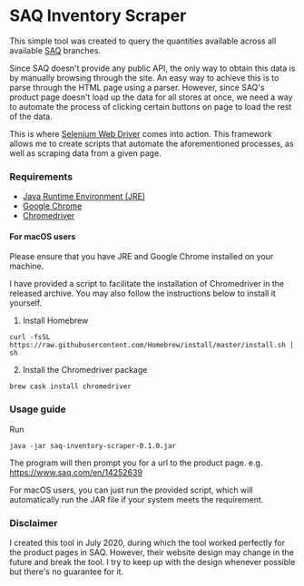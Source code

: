 # SAQ Inventory Scraper

This simple tool was created to query the quantities available across all available [SAQ](https://www.saq.com/) branches.

Since SAQ doesn't provide any public API, the only way to obtain this data is by manually browsing through the site.
An easy way to achieve this is to parse through the HTML page using a parser. However, since SAQ's product page doesn't 
load up the data for all stores at once, we need a way to automate the process of clicking certain buttons on page to
load the rest of the data.

This is where [Selenium Web Driver](https://www.selenium.dev/projects/) comes into action. This framework allows me to 
create scripts that automate the aforementioned processes, as well as scraping data from a given page.

### Requirements
- [Java Runtime Environment (JRE)](https://www.java.com/en/download/)
- [Google Chrome](https://www.google.com/chrome/)
- [Chromedriver](https://chromedriver.chromium.org/home)


#### For macOS users
Please ensure that you have JRE and Google Chrome installed on your machine.

I have provided a script to facilitate the installation of Chromedriver in the released archive.
You may also follow the instructions below to install it yourself.

1. Install Homebrew
```$xslt
curl -fsSL https://raw.githubusercontent.com/Homebrew/install/master/install.sh | sh
```

2. Install the Chromedriver package
```$xslt
brew cask install chromedriver
```

### Usage guide

Run
```$xslt
java -jar saq-inventory-scraper-0.1.0.jar
```
The program will then prompt you for a url to the product page. e.g. https://www.saq.com/en/14252639

For macOS users, you can just run the provided script, which will automatically run the JAR file if your system 
meets the requirement.

### Disclaimer
I created this tool in July 2020, during which the tool worked perfectly for the product pages in SAQ. However, their 
website design may change in the future and break the tool. I try to keep up with the design whenever possible but there's
no guarantee for it.
